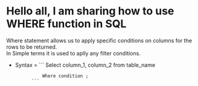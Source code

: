 # Hello all, I am sharing how to use WHERE function in SQL  

Where statement allows us to apply specific conditions on columns for the rows to be returned.  
In Simple terms it is used to aplly any filter conditions.  

* Syntax = ```
                Select column_1, column_2 from table_name
                  
                Where condition ;
            ```


